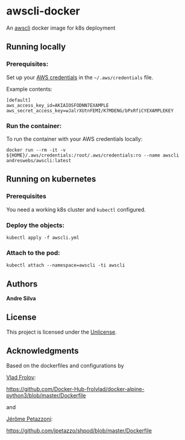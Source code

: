 # awscli-docker

An [awscli](https://docs.aws.amazon.com/cli/latest/userguide/cli-chap-welcome.html) docker image for k8s deployment

## Running locally

### Prerequisites:

Set up your [AWS credentials](https://docs.aws.amazon.com/cli/latest/userguide/cli-configure-files.html) in the `~/.aws/credentials` file. 

Example contents:

```
[default]
aws_access_key_id=AKIAIOSFODNN7EXAMPLE
aws_secret_access_key=wJalrXUtnFEMI/K7MDENG/bPxRfiCYEXAMPLEKEY
```

### Run the container:

To run the container with your AWS credentials locally:

`docker run --rm -it -v ${HOME}/.aws/credentials:/root/.aws/credentials:ro --name awscli andreswebs/awscli:latest`


## Running on kubernetes

### Prerequisites

You need a working k8s cluster and `kubectl` configured.

### Deploy the objects:

`kubectl apply -f awscli.yml`

### Attach to the pod:

`kubectl attach --namespace=awscli -ti awscli`


## Authors

**Andre Silva**


## License

This project is licensed under the [Unlicense](UNLICENSE.md).


## Acknowledgments

Based on the dockerfiles and configurations by

[Vlad Frolov](https://github.com/frol):

<https://github.com/Docker-Hub-frolvlad/docker-alpine-python3/blob/master/Dockerfile>

and

[Jérôme Petazzoni](https://github.com/jpetazzo):

<https://github.com/jpetazzo/shpod/blob/master/Dockerfile>
